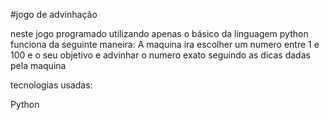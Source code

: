 #jogo de advinhação

neste jogo programado utilizando apenas o básico da linguagem python funciona da seguinte maneira:
A maquina ira escolher um numero entre 1 e 100 e o seu objetivo e advinhar o numero exato seguindo as dicas dadas pela maquina

tecnologias usadas:

Python
